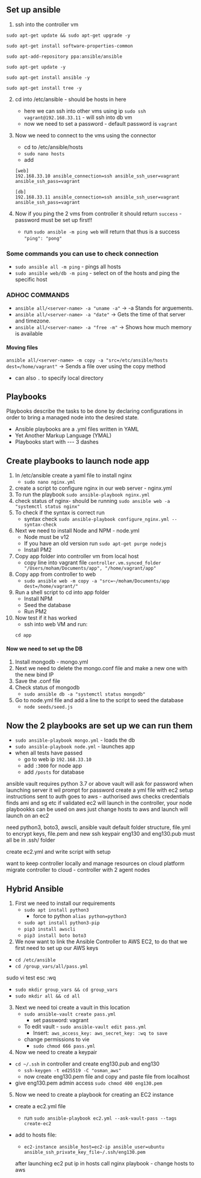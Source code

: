 ## Set up ansible
1. ssh into the controller vm
```
sudo apt-get update && sudo apt-get upgrade -y 

sudo apt-get install software-properties-common

sudo apt-add-repository ppa:ansible/ansible

sudo apt-get update -y

sudo apt-get install ansible -y

sudo apt-get install tree -y
```
2. cd into /etc/ansible - should be hosts in here
    - here we can ssh into other vms using ip
`sudo ssh vagrant@192.168.33.11` - will ssh into db vm
    - now we need to set a password - default password is `vagrant`

3. Now we need to connect to the vms using the connector
    - cd to /etc/ansible/hosts
    - `sudo nano hosts`
    - add
    ```
    [web]
    192.168.33.10 ansible_connection=ssh ansible_ssh_user=vagrant ansible_ssh_pass=vagrant
    ```
    ```
    [db]
    192.168.33.11 ansible_connection=ssh ansible_ssh_user=vagrant ansible_ssh_pass=vagrant
    ```
4. Now if you ping the 2 vms from controller it should return `success` -   password must be set up first!!
    - run `sudo ansible -m ping web` will return that thus is a success `"ping": "pong"`

### Some commands you can use to check connection

- `sudo ansible all -m ping` - pings all hosts
- `sudo ansible web/db -m ping` - select on of the hosts and ping the specific host

### ADHOC COMMANDS
- `ansible all/<server-name> -a "uname -a"` -> -a Stands for arguements.
- `ansible all/<server-name> -a "date"` -> Gets the time of that server and timezone.
- `ansible all/<server-name> -a "free -m"` -> Shows how much memory is available
#### Moving files
`ansible all/<server-name> -m copy -a "src=/etc/ansible/hosts dest=/home/vagrant"` -> Sends a file over using the copy method 
- can also `.` to specify local directory

## Playbooks
Playbooks describe the tasks to be done by declaring configurations in order to bring a managed node into the desired state.
- Ansible playbooks are a .yml files written in YAML
- Yet Another Markup Language (YMAL)
- Playbooks start with --- 3 dashes
## Create playbooks to launch node app
1. In /etc/ansible create a yaml file to install nginx
    - `sudo nano nginx.yml`
2. create a script to configure nginx in our web server - nginx.yml
3. To run the playbook `sudo ansible-playbook nginx.yml`
4. check status of nginx- should be running `sudo ansible web -a "systemctl status nginx"`
5. To check if the syntax is correct run
    - syntax check `sudo ansible-playbook configure_nginx.yml --syntax-check`
6. Next we need to install Node and NPM - node.yml
    - Node must be v12
    - If you have an old version run `sudo apt-get purge nodejs`
    - Install PM2 
7. Copy app folder into controller vm from local host
    - copy line into vagrant file `controller.vm.synced_folder "/Users/moham/Documents/app", "/home/vagrant/app"`
8. Copy app from controller to web
    - `sudo ansible web -m copy -a "src=~/moham/Documents/app dest=/home/vagrant/"`
9. Run a shell script to cd into app folder 
    - Install NPM
    - Seed the database
    - Run PM2
10. Now test if it has worked
    - ssh into web VM and run:
    ```
    cd app

#### Now we need to set up the DB
1. Install mongodb - mongo.yml
2. Next we need to delete the mongo.conf file and make a new one with the new bind IP
3. Save the .conf file
4.  Check status of mongodb
    - `sudo ansible db -a "systemctl status mongodb"`
5. Go to node.yml file and add a line to the script to seed the database
    - `node seeds/seed.js`
## Now the 2 playbooks are set up we can run them
- `sudo ansible-playbook mongo.yml` - loads the db
- `sudo ansible-playbook node.yml` - launches app
- when all tests have passed 
    - go to web ip `192.168.33.10`
    - add `:3000` for node app
    - add `/posts` for database


ansible vault requires python 3.7 or above
vault will ask for password
when launching server it wil prompt for password
create a yml file with ec2 setup instructions
sent to auth
goes to aws - authorised
aws checks credentials finds ami and sg etc
if validated ec2 will launch
in the controller, your node playbookks can be used on aws
just change hosts to aws and launch
will launch on an ec2

need python3, boto3, awscli, ansible vault default folder structure, file.yml to encrypt keys, 
file.pem and new ssh keypair eng130 and eng130.pub must all be in .ssh/ folder

create ec2.yml and write script with setup

want to keep controller locally and manage resources on cloud platform
migrate controller to cloud - controller with 2 agent nodes


## Hybrid Ansible
1. First we need to install our requirements
    - `sudo apt install python3`
        - force to python `alias python=python3`
    - `sudo apt install python3-pip`
    - `pip3 install awscli`
    - `pip3 install boto boto3`
2. We now want to link the Ansible Controller to AWS EC2, to do that we first need to set up our AWS keys
- `cd /etc/ansible`
- `cd /group_vars/all/pass.yml`

sudo vi test
esc
:wq
- `sudo mkdir group_vars && cd group_vars`
- `sudo mkdir all && cd all`
3. Next we need toi create a vault in this location
    - `sudo ansible-vault create pass.yml`
        - set password: vagrant
    - To edit vault - `sudo ansible-vault edit pass.yml`
        - Insert:```
            aws_access_key:
            aws_secret_key:
            :wq to save```
    - change permissions to vie
        - `sudo chmod 666 pass.yml`
4. Now we need to create a keypair
- `cd ~/.ssh` in controller and create eng130.pub and eng130
    - `ssh-keygen -t ed25519 -C "osman_aws"`
    - now create eng130.pem file and copy and paste file from localhost
- give eng130.pem admin access `sudo chmod 400 eng130.pem`



5. Now we need to create a playbook for creating an EC2 instance
- create a ec2.yml file
    - run `sudo ansible-playbook ec2.yml --ask-vault-pass --tags create-ec2`

- add to hosts file:
    - `ec2-instance ansible_host=ec2-ip ansible_user=ubuntu ansible_ssh_private_key_file~/.ssh/eng130.pem`


    after launching ec2 put ip in hosts
    call nginx playbook - change hosts to aws

